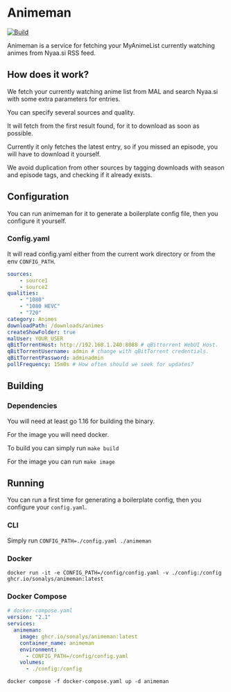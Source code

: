 # Animeman

[![Build](https://github.com/sonalys/animeman/actions/workflows/build.yml/badge.svg)](https://github.com/sonalys/animeman/actions/workflows/build.yml)

Animeman is a service for fetching your MyAnimeList currently watching animes from Nyaa.si RSS feed.

## How does it work?

We fetch your currently watching anime list from MAL and search Nyaa.si with some extra parameters for entries.

You can specify several sources and quality.

It will fetch from the first result found, for it to download as soon as possible.

Currently it only fetches the latest entry, so if you missed an episode, you will have to download it yourself.

We avoid duplication from other sources by tagging downloads with season and episode tags, and checking if it already exists.

## Configuration

You can run animeman for it to generate a boilerplate config file, then you configure it yourself.

### Config.yaml

It will read config.yaml either from the current work directory or from the env `CONFIG_PATH`.

```yaml
sources:
    - source1
    - source2
qualities:
    - "1080"
    - "1080 HEVC"
    - "720"
category: Animes
downloadPath: /downloads/animes
createShowFolder: true
malUser: YOUR_USER
qBitTorrentHost: http://192.168.1.240:8088 # qBittorrent WebUI Host.
qBitTorrentUsername: admin # change with qBitTorrent credentials.
qBitTorrentPassword: adminadmin
pollFrequency: 15m0s # How often should we seek for updates?
```

## Building

### Dependencies

You will need at least go 1.16 for building the binary.

For the image you will need docker.

To build you can simply run `make build`

For the image you can run `make image`

## Running

You can run a first time for generating a boilerplate config, then you configure your `config.yaml`.

### CLI

Simply run `CONFIG_PATH=./config.yaml ./animeman`

### Docker

```docker run -it -e CONFIG_PATH=/config/config.yaml -v ./config:/config ghcr.io/sonalys/animeman:latest```

### Docker Compose

```yaml
# docker-compose.yaml
version: "2.1"
services:
  animeman:
    image: ghcr.io/sonalys/animeman:latest
    container_name: animeman
    environment:
      - CONFIG_PATH=/config/config.yaml
    volumes:
      - ./config:/config
```

`docker compose -f docker-compose.yaml up -d animeman`